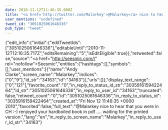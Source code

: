 ```yaml
---
date: 2010-11-12T11:46:35.000Z
title: "<a href='http://twitter.com/Malarkey'>@Malarkey</a> nice to hear that you were in CH :-) renjoyed your hardboiled book in pdf .... waiting for the printed version.″"
user_mentions: "undefined"
tweet_id: "3051025061646336"
pub_type: "tweet"
---
```

{"edit_info":{"initial":{"editTweetIds":["3051025061646336"],"editableUntil":"2010-11-12T12:16:35.717Z","editsRemaining":"5","isEditEligible":true}},"retweeted":false,"source":"<a href=\"http://seesmic.com/\" rel=\"nofollow\">Seesmic</a>","entities":{"hashtags":[],"symbols":[],"user_mentions":[{"name":"Andy Clarke","screen_name":"Malarkey","indices":["0","9"],"id_str":"34163","id":"34163"}],"urls":[]},"display_text_range":["0","121"],"favorite_count":"0","in_reply_to_status_id_str":"3035916159422464","id_str":"3051025061646336","in_reply_to_user_id":"34163","truncated":false,"retweet_count":"0","id":"3051025061646336","in_reply_to_status_id":"3035916159422464","created_at":"Fri Nov 12 11:46:35 +0000 2010","favorited":false,"full_text":"@Malarkey nice to hear that you were in CH :-) renjoyed your hardboiled book in pdf .... waiting for the printed version.","lang":"en","in_reply_to_screen_name":"Malarkey","in_reply_to_user_id_str":"34163"}

